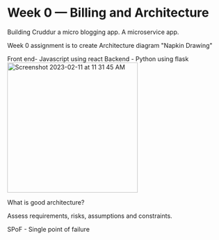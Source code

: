 # Week 0 — Billing and Architecture

Building Cruddur a micro blogging app. A microservice app.

Week 0 assignment is to create Architecture diagram "Napkin Drawing"

Front end- Javascript using react
Backend - Python using flask
<img width="300" alt="Screenshot 2023-02-11 at 11 31 45 AM" src="https://user-images.githubusercontent.com/68350696/218272404-a423582e-7fa1-4ff0-a4f0-072ced46ff7e.png">

What is good architecture?

Assess requirements, risks, assumptions and constraints.

SPoF - Single point of failure
